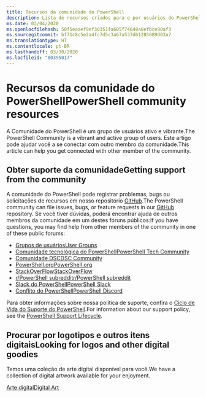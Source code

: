 ```yaml
---
title: Recursos da comunidade do PowerShell
description: Lista de recursos criados para e por usuários do PowerShell
ms.date: 03/04/2020
ms.openlocfilehash: 50f5eaaef9ef30351fa605f74648a8efbce90af3
ms.sourcegitcommit: bf71c8c5e2a4fc7d5c3a67a537db1285089d03a7
ms.translationtype: HT
ms.contentlocale: pt-BR
ms.lasthandoff: 03/30/2020
ms.locfileid: "80395017"
---
```

# <a name="powershell-community-resources"></a><span data-ttu-id="3cf18-103">Recursos da comunidade do PowerShell</span><span class="sxs-lookup"><span data-stu-id="3cf18-103">PowerShell community resources</span></span>

<span data-ttu-id="3cf18-104">A Comunidade do PowerShell é um grupo de usuários ativo e vibrante.</span><span class="sxs-lookup"><span data-stu-id="3cf18-104">The PowerShell Community is a vibrant and active group of users.</span></span> <span data-ttu-id="3cf18-105">Este artigo pode ajudar você a se conectar com outro membro da comunidade.</span><span class="sxs-lookup"><span data-stu-id="3cf18-105">This article can help you get connected with other member of the community.</span></span>

## <a name="getting-support-from-the-community"></a><span data-ttu-id="3cf18-106">Obter suporte da comunidade</span><span class="sxs-lookup"><span data-stu-id="3cf18-106">Getting support from the community</span></span>

<span data-ttu-id="3cf18-107">A comunidade do PowerShell pode registrar problemas, bugs ou solicitações de recursos em nosso repositório [GitHub](https://github.com/powershell/powershell/issues).</span><span class="sxs-lookup"><span data-stu-id="3cf18-107">The PowerShell community can file issues, bugs, or feature requests in our [GitHub](https://github.com/powershell/powershell/issues) repository.</span></span> <span data-ttu-id="3cf18-108">Se você tiver dúvidas, poderá encontrar ajuda de outros membros da comunidade em um destes fóruns públicos:</span><span class="sxs-lookup"><span data-stu-id="3cf18-108">If you have questions, you may find help from other members of the community in one of these public forums:</span></span>

- [<span data-ttu-id="3cf18-109">Grupos de usuários</span><span class="sxs-lookup"><span data-stu-id="3cf18-109">User Groups</span></span>](https://aka.ms/psusergroup)
- [<span data-ttu-id="3cf18-110">Comunidade tecnológica do PowerShell</span><span class="sxs-lookup"><span data-stu-id="3cf18-110">PowerShell Tech Community</span></span>](https://techcommunity.microsoft.com/t5/PowerShell/ct-p/WindowsPowerShell)
- [<span data-ttu-id="3cf18-111">Comunidade DSC</span><span class="sxs-lookup"><span data-stu-id="3cf18-111">DSC Community</span></span>](https://dsccommunity.org/)
- [<span data-ttu-id="3cf18-112">PowerShell.org</span><span class="sxs-lookup"><span data-stu-id="3cf18-112">PowerShell.org</span></span>](https://powershell.org/)
- [<span data-ttu-id="3cf18-113">StackOverFlow</span><span class="sxs-lookup"><span data-stu-id="3cf18-113">StackOverFlow</span></span>](https://stackoverflow.com/questions/tagged/powershell)
- [<span data-ttu-id="3cf18-114">r/PowerShell subreddit</span><span class="sxs-lookup"><span data-stu-id="3cf18-114">r/PowerShell subreddit</span></span>](https://www.reddit.com/r/PowerShell/)
- [<span data-ttu-id="3cf18-115">Slack do PowerShell</span><span class="sxs-lookup"><span data-stu-id="3cf18-115">PowerShell Slack</span></span>](https://join.slack.com/t/powershell/shared_invite/enQtNjk2ODE4MTkxNTY4LWJlOTU3NzBiYWFiMjM3Mzg3M2E5OGJiNGE4YjVhODVlNWNlY2I2ZWRkNGY2NjE4MThiYTg4OWI5NjA4MDM3ZjQ)
- [<span data-ttu-id="3cf18-116">Conflito do PowerShell</span><span class="sxs-lookup"><span data-stu-id="3cf18-116">PowerShell Discord</span></span>](https://discord.gg/Ju25cw6)

<span data-ttu-id="3cf18-117">Para obter informações sobre nossa política de suporte, confira o [Ciclo de Vida do Suporte do PowerShell](/powershell/scripting/powershell-support-lifecycle).</span><span class="sxs-lookup"><span data-stu-id="3cf18-117">For information about our support policy, see the [PowerShell Support Lifecycle](/powershell/scripting/powershell-support-lifecycle).</span></span>

## <a name="looking-for-logos-and-other-digital-goodies"></a><span data-ttu-id="3cf18-118">Procurar por logotipos e outros itens digitais</span><span class="sxs-lookup"><span data-stu-id="3cf18-118">Looking for logos and other digital goodies</span></span>

<span data-ttu-id="3cf18-119">Temos uma coleção de arte digital disponível para você.</span><span class="sxs-lookup"><span data-stu-id="3cf18-119">We have a collection of digital artwork available for your enjoyment.</span></span>

[<span data-ttu-id="3cf18-120">Arte digital</span><span class="sxs-lookup"><span data-stu-id="3cf18-120">Digital Art</span></span>](/powershell/scripting/community/digital-art)
